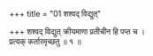 +++
title = "01 शश्वद् विद्युत्"

+++
शश्वद् विद्युत् क्रीयमाणा प्रतीचीन हि पप्त च ।  
प्रत्यक् कर्तारमृच्छतु ॥ १ ॥